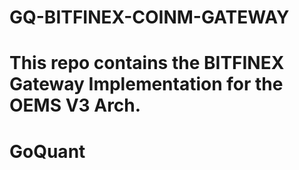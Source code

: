 
# GQ-BITFINEX-COINM-GATEWAY

This repo contains the BITFINEX Gateway Implementation for the OEMS V3 Arch.
=======
# GoQuant

